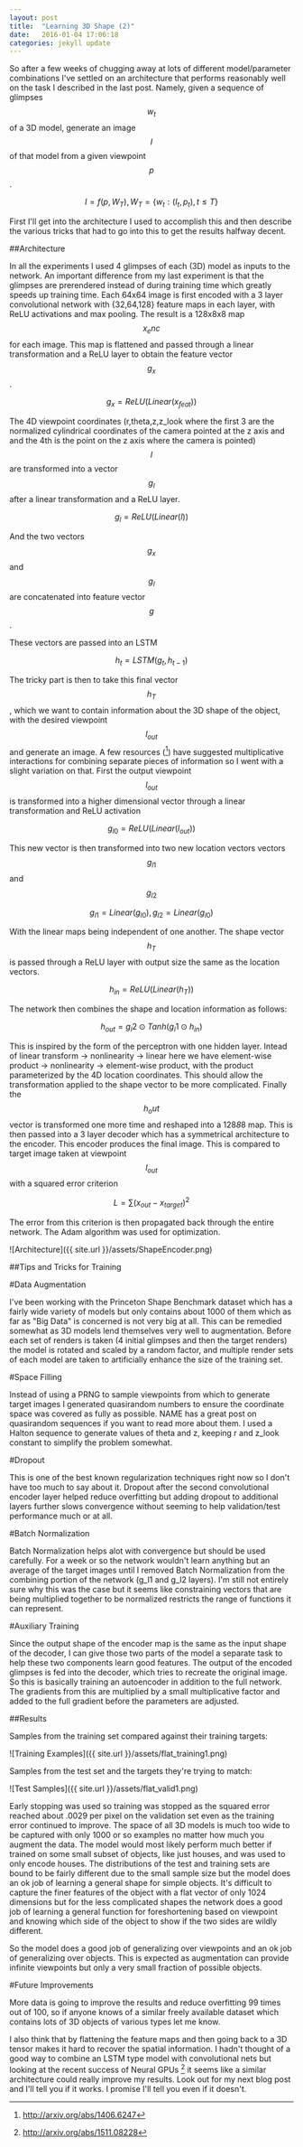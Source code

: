 ```yaml
---
layout: post
title:  "Learning 3D Shape (2)"
date:   2016-01-04 17:06:18
categories: jekyll update
---
```


So after a few weeks of chugging away at lots of different model/parameter combinations I've settled on an architecture that performs reasonably well on the task I described in the last post. Namely, given a sequence of glimpses $$w_t$$ of a 3D model, generate an image $$I$$ of that model from a given viewpoint $$p$$.

$$I = f(p,W_T), W_T = \{w_t:(I_t,p_t),t \leq T\}$$

First I'll get into the architecture I used to accomplish this and then describe the various tricks that had to go into this to get the results halfway decent.

##Architecture

In all the experiments I used 4 glimpses of each (3D) model as inputs to the network. An important difference from my last experiment is that the glimpses are prerendered instead of during training time which greatly speeds up training time. Each 64x64 image is first encoded with a 3 layer convolutional network with {32,64,128} feature maps in each layer, with ReLU activations and max pooling. The result is a 128x8x8 map $$x_enc$$ for each image. This map is flattened and passed through a linear transformation and a ReLU layer to obtain the feature vector $$g_x$$. 

$$g_x = ReLU(Linear(x_{feat}))$$

The 4D viewpoint coordinates (r,theta,z,z_look where the first 3 are the normalized cylindrical coordinates of the camera pointed at the z axis and and the 4th is the point on the z axis where the camera is pointed) $$l$$ are transformed into a vector $$g_l$$ after a linear transformation and a ReLU layer.

$$g_l = ReLU(Linear(l))$$

And the two vectors $$g_x$$ and $$g_l$$ are concatenated into feature vector $$g$$.

These vectors are passed into an LSTM

$$h_t = LSTM(g_t,h_{t-1})$$

The tricky part is then to take this final vector $$h_T$$, which we want to contain information about the 3D shape of the object, with the desired viewpoint $$l_{out}$$ and generate an image. A few resources ([^1]) have suggested multiplicative interactions for combining separate pieces of information so I went with a slight variation on that. First the output viewpoint $$l_{out}$$ is transformed into a higher dimensional vector through a linear transformation and ReLU activation

$$g_{l0} = ReLU(Linear(l_{out}))$$

This new vector is then transformed into two new location vectors vectors $$g_{l1}$$ and $$g_{l2}$$

$$g_{l1} = Linear(g_{l0}), g_{l2} = Linear(g_{l0})$$

With the linear maps being independent of one another. The shape vector $$h_T$$ is passed through a ReLU layer with output size the same as the location vectors.

$$h_{in} = ReLU(Linear(h_T))$$

The network then combines the shape and location information as follows:

$$h_{out} = g_l2 \odot Tanh(g_l1 \odot h_{in})$$

This is inspired by the form of the perceptron with one hidden layer. Intead of linear transform -> nonlinearity -> linear here we have element-wise product -> nonlinearity -> element-wise product, with the product parameterized by the 4D location coordinates. This should allow the transformation applied to the shape vector to be more complicated. Finally the $$h_out$$ vector is transformed one more time and reshaped into a 128*8*8 map. This is then passed into a 3 layer decoder which has a symmetrical architecture to the encoder. This encoder produces the final image. This is compared to target image taken at viewpoint $$l_{out}$$ with a squared error criterion

$$L = \sum (x_{out}-x_{target})^2$$

The error from this criterion is then propagated back through the entire network. The Adam algorithm was used for optimization.

![Architecture]({{ site.url }}/assets/ShapeEncoder.png)

##Tips and Tricks for Training

#Data Augmentation

I've been working with the Princeton Shape Benchmark dataset which has a fairly wide variety of models but only contains about 1000 of them which as far as "Big Data" is concerned is not very big at all. This can be remedied somewhat as 3D models lend themselves very well to augmentation. Before each set of renders is taken (4 initial glimpses and then the target renders) the model is rotated and scaled by a random factor, and multiple render sets of each model are taken to artificially enhance the size of the training set.

#Space Filling

Instead of using a PRNG to sample viewpoints from which to generate target images I generated quasirandom numbers to ensure the coordinate space was covered as fully as possible. NAME has a great post on quasirandom sequences if you want to read more about them. I used a Halton sequence to generate values of theta and z, keeping r and z_look constant to simplify the problem somewhat.

#Dropout

This is one of the best known regularization techniques right now so I don't have too much to say about it. Dropout after the second convolutional encoder layer helped reduce overfitting but adding dropout to additional layers further slows convergence without seeming to help validation/test performance much or at all.

#Batch Normalization

Batch Normalization helps alot with convergence but should be used carefully. For a week or so the network wouldn't learn anything but an average of the target images until I removed Batch Normalization from the combining portion of the network (g_l1 and g_l2 layers). I'm still not entirely sure why this was the case but it seems like constraining vectors that are being multiplied together to be normalized restricts the range of functions it can represent.

#Auxiliary Training

Since the output shape of the encoder map is the same as the input shape of the decoder, I can give those two parts of the model a separate task to help these two components learn good features. The output of the encoded glimpses is fed into the decoder, which tries to recreate the original image. So this is basically training an autoencoder in addition to the full network. The gradients from this are multiplied by a small multiplicative factor and added to the full gradient before the parameters are adjusted.

##Results

Samples from the training set compared against their training targets:

![Training Examples]({{ site.url }}/assets/flat_training1.png)

Samples from the test set and the targets they're trying to match:

![Test Samples]({{ site.url }}/assets/flat_valid1.png)

Early stopping was used so training was stopped as the squared error reached about .0029 per pixel on the validation set even as the training error continued to improve. The space of all 3D models is much too wide to be captured with only 1000 or so examples no matter how much you augment the data. The model would most likely perform much better if trained on some small subset of objects, like just houses, and was used to only encode houses. The distributions of the test and training sets are bound to be fairly different due to the small sample size but the model does an ok job of learning a general shape for simple objects. It's difficult to capture the finer features of the object with a flat vector of only 1024 dimensions but for the less complicated shapes the network does a good job of learning a general function for foreshortening based on viewpoint and knowing which side of the object to show if the two sides are wildly different.

So the model does a good job of generalizing over viewpoints and an ok job of generalizing over objects. This is expected as augmentation can provide infinite viewpoints but only a very small fraction of possible objects.

#Future Improvements

More data is going to improve the results and reduce overfitting 99 times out of 100, so if anyone knows of a similar freely available dataset which contains lots of 3D objects of various types let me know.

I also think that by flattening the feature maps and then going back to a 3D tensor makes it hard to recover the spatial information. I hadn't thought of a good way to combine an LSTM type model with convolutional nets but looking at the recent success of Neural GPUs [^2] it seems like a similar architecture could really improve my results. Look out for my next blog post and I'll tell you if it works. I promise I'll tell you even if it doesn't. 


[^1]:http://arxiv.org/abs/1406.6247
[^2]:http://arxiv.org/abs/1511.08228